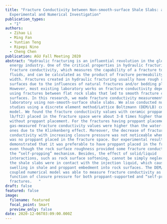 ```yaml
---
title: "Fracture Conductivity between Non-smooth-surface Shale Slabs: an
  Experimental and Numerical Investigation"
publication_types:
  - "1"
authors:
  - Zihao Li
  - Ming Fan
  - Yuntian Teng
  - Ripepi Nino
  - Cheng Chen
publication: AGU Fall Meeting 2020
abstract: "Hydraulic fracturing is an influential revolution in the global
  energy industry. One of the critical properties in hydraulic fracturing is the
  fracture conductivity, which measures the capability of a fracture to transmit
  fluids, and can be calculated as the product of fracture permeability and
  width. Fractures created in hydraulic fracturing usually have rough rock
  surfaces due to the influences of natural fractures and/or bedding planes.
  However, most existing laboratory works on fracture conductivity depended on
  using fractures between flat rock slabs that led to smooth fracture contact
  surfaces. In this research, we made fracture conductivity measurements in the
  laboratory using non-smooth-surface shale slabs. We also conducted numerical
  studies using a discrete element method/Lattice Boltzmann (DEM/LB) coupled
  model. We found the fracture conductivity values with ceramic proppant (2
  lb/ft2) placed in the fracture space were about 3-8 times higher than those
  without proppant placement. For the fractures having proppant placement, the
  gas-measured fracture conductivity values were higher than the water-measured
  ones due to the Klinkenberg effect. Moreover, the decrease of fracture
  conductivity with increasing closure pressure was not noticeable when there
  was no proppant placed in the fracture space. Our experimental results
  demonstrated that it was preferable to have proppant placed in the fractures,
  even though the rock surface roughness provided some fracture conductivity via
  the “self-propping” mechanism. Besides, the effect of solid/liquid
  interactions, such as rock surface softening, cannot be simply neglected when
  the shale slabs were in contact with the injection liquid, which caused clay
  swelling in shale and proppant embedment into rock surfaces. The DEM/LB
  coupled numerical model was able to measure fracture conductivity as a
  function of closure pressure for both proppant-supported and “self-propping”
  fractures.   "
draft: false
featured: false
image:
  filename: featured
  focal_point: Smart
  preview_only: false
date: 2020-12-06T03:09:00.000Z
---
```

